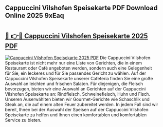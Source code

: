 ## Cappuccini Vilshofen Speisekarte PDF Download Online 2025 9xEaq

# <h2><a href="http://gc8806.nevu.top/?p=Cappuccini+Vilshofen+Speisekarte">🔗 👉🔴 Cappuccini Vilshofen Speisekarte 2025 PDF</a></h2>

[![Cappuccini Vilshofen Speisekarte 2025 PDF](https://i.imgur.com/dBaPXMq.png)](http://gc8806.nevu.top/?p=Cappuccini+Vilshofen+Speisekarte)
Die Cappuccini Vilshofen Speisekarte ist nicht mehr nur eine Liste von Gerichten, die in einem Restaurant oder Café angeboten werden, sondern auch eine Gelegenheit für Sie, ein leckeres und für Sie passendes Gericht zu wählen. Auf der Cappuccini Vilshofen Speisekarte unserer Cafeteria finden Sie eine große Auswahl an leichten und frischen Salaten. Für diejenigen, die Fleisch bevorzugen, bieten wir eine Auswahl an Gerichten auf der Cappuccini Vilshofen Speisekarte an: Rindfleisch, Schweinefleisch, Huhn und Fisch. Unseren Auserwählten bieten wir Gourmet-Gerichte wie Schaschlik und Steak an, die auf einem alten Feuer zubereitet werden. In jedem Fall sind wir bereit, Ihnen bei der Auswahl der Speisen auf der Cappuccini Vilshofen Speisekarte zu helfen und Ihnen einen komfortablen und komfortablen Service zu bieten.
